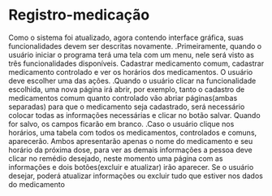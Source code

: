 # Registro-medicação


Como o sistema foi atualizado, agora contendo interface gráfica, suas funcionalidades devem ser descritas novamente. 
.Primeiramente, quando o usuário iniciar o programa terá uma tela com um menu, nele será visto as três funcionalidades disponíveis. Cadastrar medicamento comum, cadastrar medicamento controlado e ver os horários dos medicamentos. O usuário deve escolher uma das ações. 
.Quando o usuário clicar na funcionalidade escolhida, uma nova página irá abrir, por exemplo, tanto o cadastro de medicamentos comum quanto controlado vão abriar páginas(ambas separadas) para que o medicamento seja cadastrado, será necessário colocar todas as informações necessárias e clicar no botão salvar. Quando for salvo, os campos ficarão em branco. 
.Caso o usuário clique nos horários, uma tabela com todos os medicamentos, controlados e comuns, aparecerão. Ambos apresentarão apenas o nome do medicamento e seu horário da próxima dose, para ver as demais informações a pessoa deve clicar no remédio desejado, neste momento uma página com as informações e dois botões(excluir e atualizar) irão aparecer. Se o usuário desejar, poderá atualizar informações ou excluir tudo que estiver nos dados do medicamento
